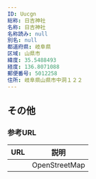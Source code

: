 ```yaml
---
ID: Uucgn
総称: 日吉神社
名称: 日吉神社
名称読み: null
別名: null
都道府県: 岐阜県
区域: 山県市
緯度: 35.5488493
経度: 136.8071088
郵便番号: 5012258
住所: 岐阜県山県市中洞１２２
---
```


## その他

### 参考URL

| URL | 説明          |
| --- | ------------- |
|     | OpenStreetMap |
